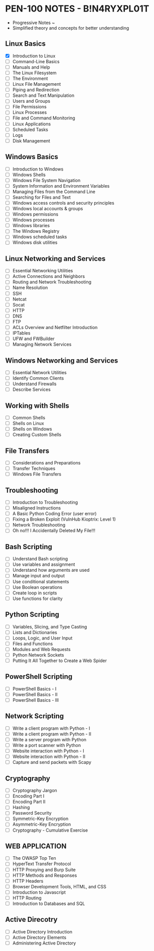 # PEN-100 NOTES - B!N4RYXPL01T
- Progressive Notes ~
- Simplified theory and concepts for better understanding

## Linux Basics
- [x]  Introduction to Linux
- [ ]  Command-Line Basics
- [ ]  Manuals and Help
- [ ]  The Linux Filesystem
- [ ]  The Environment
- [ ]  Linux File Management
- [ ]  Piping and Redirection
- [ ]  Search and Text Manipulation
- [ ]  Users and Groups
- [ ]  File Permissions
- [ ]  Linux Processes
- [ ]  File and Command Monitoring
- [ ]  Linux Applications
- [ ]  Scheduled Tasks
- [ ]  Logs
- [ ]  Disk Management

## Windows Basics
- [ ] Introduction to Windows
- [ ] Windows Shells
- [ ] Windows File System Navigation
- [ ] System Information and Environment Variables
- [ ] Managing Files from the Command Line
- [ ] Searching for Files and Text
- [ ] Windows access controls and security principles
- [ ] Windows local accounts & groups
- [ ] Windows permissions
- [ ] Windows processes
- [ ] Windows libraries
- [ ] The Windows Registry
- [ ] Windows scheduled tasks
- [ ] Windows disk utilities
        
##  Linux Networking and Services
- [ ] Essential Networking Utilities
- [ ] Active Connections and Neighbors
- [ ] Routing and Network Troubleshooting
- [ ] Name Resolution
- [ ] SSH
- [ ] Netcat
- [ ] Socat
- [ ] HTTP
- [ ] DNS
- [ ] FTP
- [ ] ACLs Overview and Netfilter Introduction
- [ ] IPTables
- [ ] UFW and FWBuilder
- [ ] Managing Network Services

##  Windows Networking and Services
- [ ] Essential Network Utilities
- [ ] Identify Common Clients
- [ ] Understand Firewalls
- [ ] Describe Services

## Working with Shells
- [ ] Common Shells
- [ ] Shells on Linux
- [ ] Shells on Windows
- [ ] Creating Custom Shells

## File Transfers
- [ ] Considerations and Preparations
- [ ] Transfer Techniques
- [ ] Windows File Transfers

## Troubleshooting
- [ ] Introduction to Troubleshooting
- [ ] Misaligned Instructions
- [ ] A Basic Python Coding Error (user error)
- [ ] Fixing a Broken Exploit (VulnHub Kioptrix: Level 1)
- [ ] Network Troubleshooting
- [ ] Oh no!!! I Accidentally Deleted My File!!!

## Bash Scripting
- [ ] Understand Bash scripting
- [ ] Use variables and assignment
- [ ] Understand how arguments are used
- [ ] Manage input and output
- [ ] Use conditional statements
- [ ] Use Boolean operations
- [ ] Create loop in scripts
- [ ] Use functions for clarity

## Python Scripting
- [ ] Variables, Slicing, and Type Casting
- [ ] Lists and Dictionaries
- [ ] Loops, Logic, and User Input
- [ ] Files and Functions
- [ ] Modules and Web Requests
- [ ] Python Network Sockets
- [ ] Putting It All Together to Create a Web Spider

## PowerShell Scripting
- [ ] PowerShell Basics - I
- [ ] PowerShell Basics - II
- [ ] PowerShell Basics - III

## Network Scripting
- [ ] Write a client program with Python - I
- [ ] Write a client program with Python - II
- [ ] Write a server program with Python
- [ ] Write a port scanner with Python
- [ ] Website interaction with Python - I
- [ ] Website interaction with Python - II
- [ ] Capture and send packets with Scapy

## Cryptography
- [ ] Cryptography Jargon
- [ ] Encoding Part I
- [ ] Encoding Part II
- [ ] Hashing
- [ ] Password Security
- [ ] Symmetric-Key Encryption
- [ ] Asymmetric-Key Encryption
- [ ] Cryptography - Cumulative Exercise

## WEB APPLICATION
- [ ] The OWASP Top Ten
- [ ] HyperText Transfer Protocol
- [ ] HTTP Proxying and Burp Suite
- [ ] HTTP Methods and Responses
- [ ] HTTP Headers
- [ ] Browser Development Tools, HTML, and CSS
- [ ] Introduction to Javascript
- [ ] HTTP Routing
- [ ] Introduction to Databases and SQL

## Active Direcotry
- [ ] Active Directory Introduction
- [ ] Active Directory Elements
- [ ] Administering Active Directory
